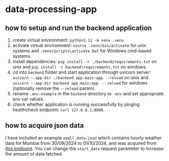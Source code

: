 # data-processing-app

## how to setup and run the backend application

1. create virtual environment: `python3.11 -m venv .venv`.
2. activate virtual environment: `source .venv/bin/activate` for unix systems and `.venv\Scripts\activate.bat` for Windows cmd-based systems.
3. install dependencies: `pip install -r ./backend/requirements.txt` on unix and `pip install -r backend\requirements.txt` on windows.
4. cd into `backend` folder and start application through uvicorn server: `uvicorn --app-dir ./backend app.main:app --reload` on unix and `uvicorn --app-dir backend app.main:app -- reload` for windows (optionally remove the `--reload` param).
5. rename `.env.example` in the `backend` directory to `.env` and set appropriate env var values.
6. check whether application is running successfully by pinging healthcheck endpoint: `curl 127.0.0.1:8000`.

## how to acquire json data

I have included an example `small_data.json` which contains hourly weather data for Mumbai from 30/09/2024 to 01/10/2024, and was acquired from [this endpoint](https://archive-api.open-meteo.com/v1/archive?latitude=19.0728&longitude=72.8826&start_date=2024-09-30&end_date=2024-10-01&hourly=temperature_2m,relative_humidity_2m,dew_point_2m,apparent_temperature,precipitation,rain,snowfall,snow_depth,pressure_msl,surface_pressure,cloud_cover,wind_speed_100m,wind_direction_100m&daily=weather_code,temperature_2m_max,temperature_2m_min,temperature_2m_mean,apparent_temperature_max,apparent_temperature_min,apparent_temperature_mean,sunrise,sunset,daylight_duration,sunshine_duration,precipitation_sum,rain_sum,snowfall_sum,precipitation_hours,wind_speed_10m_max,wind_gusts_10m_max,wind_direction_10m_dominant,shortwave_radiation_sum,et0_fao_evapotranspiration). You can change the `start_date` request parameter to increase the amount of data fetched.
